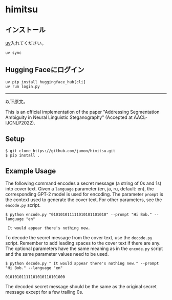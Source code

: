 # himitsu

## インストール

[uv](https://docs.astral.sh/uv/getting-started/installation/)入れてください。

```
uv sync
```

## Hugging Faceにログイン

```
uv pip install huggingface_hub[cli]
uv run login.py
```

---

以下原文。

This is an official implementation of the paper "Addressing Segmentation Ambiguity in Neural Linguistic Steganography" (Accepted at AACL-IJCNLP2022).

## Setup
```
$ git clone https://github.com/jumon/himitsu.git
$ pip install .
```

## Example Usage
The following command encodes a secret message (a string of 0s and 1s) into cover text.
Given a `language` parameter (en, ja, ru, default: en), the corresponding GPT-2 model is used for encoding.
The parameter `prompt` is the context used to generate the cover text.
For other parameters, see the `encode.py` script.
```
$ python encode.py "010101011111010101101010" --prompt "Hi Bob." --language "en"

 It would appear there's nothing new.
```
To decode the secret message from the cover text, use the `decode.py` script.
Remember to add leading spaces to the cover text if there are any.
The optional parameters have the same meaning as in the `encode.py` script and the same parameter values need to be used.
```
$ python decode.py " It would appear there's nothing new." --prompt "Hi Bob." --language "en"

01010101111101010110101000
```
The decoded secret message should be the same as the original secret message except for a few trailing 0s.

